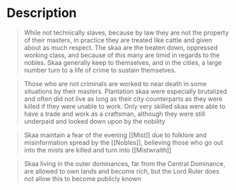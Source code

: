 # Description 
>While not technically slaves, because by law they are not the property of their masters, in practice they are treated like cattle and given about as much respect. The skaa are the beaten down, oppressed working class, and because of this many are timid in regards to the nobles. Skaa generally keep to themselves, and in the cities, a large number turn to a life of crime to sustain themselves.

>Those who are not criminals are worked to near death in some situations by their masters. Plantation skaa were especially brutalized and often did not live as long as their city counterparts as they were killed if they were unable to work. Only very skilled skaa were able to have a trade and work as a craftsman, although they were still underpaid and looked down upon by the nobility

>Skaa maintain a fear of the evening [[Mist]] due to folklore and misinformation spread by the [[Nobles]], believing those who go out into the mists are killed and turn into [[Mistwraith]]

>Skaa living in the outer dominances, far from the Central Dominance, are allowed to own lands and become rich, but the Lord Ruler does not allow this to become publicly known